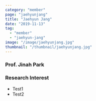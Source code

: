 ```yaml
---
category: "member"
page: "jaehyunjang"
title: "Jaehyun Jang"
date: "2019-11-13"
tag: 
  - "member"
  - "jaehyun-jang"
image: "/image/jaehyunjang.jpg"
thumbnail: "/thumbnail/jaehyunjang.jpg" 
---
```


<h3 class="bg-yellow-400 text-2xl font-bold inline-block my-8 p-3"> Prof. Jinah Park </h3>

### Research Interest
- Test1
- Test2